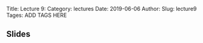Title: Lecture 9:
Category: lectures
Date: 2019-06-06
Author: 
Slug: lecture9
Tages: ADD TAGS HERE


## Slides
<!-- - [PDF | Lecture 1: Description]({attach}presentation/Lecture1_Data.pdf) -->